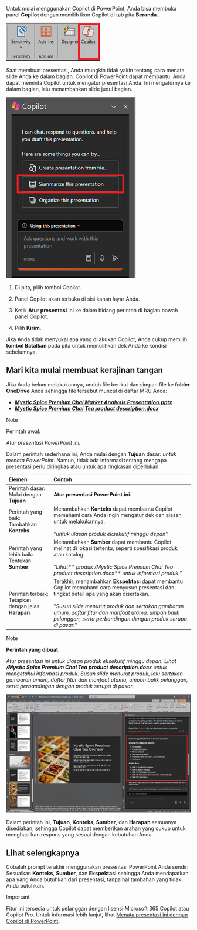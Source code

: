 Untuk mulai menggunakan Copilot di PowerPoint, Anda bisa membuka panel **Copilot** dengan memilih ikon Copilot di tab pita **Beranda** .

![Tangkapan layar ikon Copilot di pita PowerPoint.](../media/copilot-ribbon-powerpoint.png)

Saat membuat presentasi, Anda mungkin tidak yakin tentang cara menata slide Anda ke dalam bagian. Copilot di PowerPoint dapat membantu. Anda dapat meminta Copilot untuk mengatur presentasi Anda. Ini mengaturnya ke dalam bagian, lalu menambahkan slide judul bagian. 

![Tangkapan layar panel Copilot di PowerPoint saat pertama kali dibuka.](../media/copilot-pane-powerpoint.png)

1. Di pita, pilih tombol Copilot.

1. Panel Copilot akan terbuka di sisi kanan layar Anda.

1. Ketik **Atur presentasi** ini ke dalam bidang perintah di bagian bawah panel Copilot.

1. Pilih **Kirim**.

Jika Anda tidak menyukai apa yang dilakukan Copilot, Anda cukup memilih **tombol Batalkan** pada pita untuk memulihkan dek Anda ke kondisi sebelumnya. 

## Mari kita mulai membuat kerajinan tangan

Jika Anda belum melakukannya, unduh file berikut dan simpan file ke **folder OneDrive** Anda sehingga file tersebut muncul di daftar MRU Anda:

- **_[Mystic Spice Premium Chai Market Analysis Presentation.pptx](https://go.microsoft.com/fwlink/?linkid=2268768)_**
- **_[Mystic Spice Premium Chai Tea product description.docx](https://go.microsoft.com/fwlink/?linkid=2268929)_**

> [!NOTE]
> Perintah awal:
>
> _Atur presentasi PowerPoint ini._

Dalam perintah sederhana ini, Anda mulai dengan **Tujuan** dasar: _untuk menata PowerPoint_. Namun, tidak ada informasi tentang mengapa presentasi perlu diringkas atau untuk apa ringkasan diperlukan.

| Elemen | Contoh |
| :------ | :------- |
| Perintah dasar: <br>Mulai dengan **Tujuan** | **Atur presentasi PowerPoint ini.** |
| Perintah yang baik: <br>Tambahkan **Konteks** | Menambahkan **Konteks** dapat membantu Copilot memahami cara Anda ingin mengatur dek dan alasan untuk melakukannya.<br><br>"_untuk ulasan produk eksekutif minggu depan_" |
| Perintah yang lebih baik: <br>Tentukan **Sumber** | Menambahkan **Sumber** dapat membantu Copilot melihat di lokasi tertentu, seperti spesifikasi produk atau katalog.<br><br>"_Lihat** produk /Mystic Spice Premium Chai Tea product description.docx** untuk informasi produk._" |
| Perintah terbaik: <br>Tetapkan dengan jelas **Harapan** | Terakhir, menambahkan **Ekspektasi** dapat membantu Copilot memahami cara menyusun presentasi dan tingkat detail apa yang akan disertakan.<br><br>"_Susun slide menurut produk dan sertakan gambaran umum, daftar fitur dan manfaat utama, umpan balik pelanggan, serta perbandingan dengan produk serupa di pasar._" |

> [!NOTE]
> **Perintah yang dibuat**:
>
> _Atur presentasi ini untuk ulasan produk eksekutif minggu depan. Lihat  **/Mystic Spice Premium Chai Tea product description.docx** untuk mengetahui informasi produk. Susun slide menurut produk, lalu sertakan gambaran umum, daftar fitur dan manfaat utama, umpan balik pelanggan, serta perbandingan dengan produk serupa di pasar._

[![Cuplikan layar hasil perintah yang dibuat terhadap presentasi sampel menggunakan Copilot di PowerPoint.](../media/copilot-organize-results-powerpoint.png)](../media/copilot-organize-results-powerpoint.png#lightbox)

Dalam perintah ini, **Tujuan**, **Konteks**, **Sumber**, dan **Harapan** semuanya disediakan, sehingga Copilot dapat memberikan arahan yang cukup untuk menghasilkan respons yang sesuai dengan kebutuhan Anda.

## Lihat selengkapnya

Cobalah prompt terakhir menggunakan presentasi PowerPoint Anda sendiri Sesuaikan **Konteks**, **Sumber**, dan **Ekspektasi** sehingga Anda mendapatkan apa yang Anda butuhkan dari presentasi, tanpa hal tambahan yang tidak Anda butuhkan.

> [!IMPORTANT]
> Fitur ini tersedia untuk pelanggan dengan lisensi Microsoft 365 Copilot atau Copilot Pro. Untuk informasi lebih lanjut, lihat [Menata presentasi ini dengan Copilot di PowerPoint](https://support.microsoft.com/office/organize-this-presentation-with-copilot-in-powerpoint-a207eea3-7a56-4225-88f1-54dd37cdcf6a).